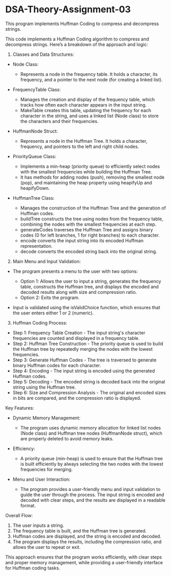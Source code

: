 # DSA-Theory-Assignment-03
This program implements Huffman Coding to compress and decompress strings.

This code implements a Huffman Coding algorithm to compress and decompress strings. Here’s a breakdown of the approach and logic:

1. Classes and Data Structures:
- Node Class:
  - Represents a node in the frequency table. It holds a character, its frequency, and a pointer to the next node (for creating a linked list).
  
- FrequencyTable Class: 
  - Manages the creation and display of the frequency table, which tracks how often each character appears in the input string.
  - MakeTable creates this table, updating the frequency for each character in the string, and uses a linked list (Node class) to store the characters and their frequencies.

- HuffmanNode Struct: 
  - Represents a node in the Huffman Tree. It holds a character, frequency, and pointers to the left and right child nodes.

- PriorityQueue Class: 
  - Implements a min-heap (priority queue) to efficiently select nodes with the smallest frequencies while building the Huffman Tree.
  - It has methods for adding nodes (push), removing the smallest node (pop), and maintaining the heap property using heapifyUp and heapifyDown.

- HuffmanTree Class:
  - Manages the construction of the Huffman Tree and the generation of Huffman codes.
  - buildTree constructs the tree using nodes from the frequency table, combining the nodes with the smallest frequencies at each step.
  - generateCodes traverses the Huffman Tree and assigns binary codes (0 for left branches, 1 for right branches) to each character.
  - encode converts the input string into its encoded Huffman representation.
  - decode converts the encoded string back into the original string.

2. Main Menu and Input Validation:
- The program presents a menu to the user with two options: 
  - Option 1: Allows the user to input a string, generates the frequency table, constructs the Huffman tree, and displays the encoded and decoded results along with size and compression ratio.
  - Option 2: Exits the program.
  
- Input is validated using the isValidChoice function, which ensures that the user enters either 1 or 2 (numeric).

3. Huffman Coding Process:
- Step 1: Frequency Table Creation - The input string's character frequencies are counted and displayed in a frequency table.
- Step 2: Huffman Tree Construction - The priority queue is used to build the Huffman tree by repeatedly merging the nodes with the lowest frequencies.
- Step 3: Generate Huffman Codes - The tree is traversed to generate binary Huffman codes for each character.
- Step 4: Encoding - The input string is encoded using the generated Huffman codes.
- Step 5: Decoding - The encoded string is decoded back into the original string using the Huffman tree.
- Step 6: Size and Compression Analysis - The original and encoded sizes in bits are compared, and the compression ratio is displayed.

Key Features:
- Dynamic Memory Management:
  - The program uses dynamic memory allocation for linked list nodes (Node class) and Huffman tree nodes (HuffmanNode struct), which are properly deleted to avoid memory leaks.
  
- Efficiency:
  - A priority queue (min-heap) is used to ensure that the Huffman tree is built efficiently by always selecting the two nodes with the lowest frequencies for merging.
  
- Menu and User Interaction:
  - The program provides a user-friendly menu and input validation to guide the user through the process. The input string is encoded and decoded with clear steps, and the results are displayed in a readable format.

Overall Flow:
1. The user inputs a string.
2. The frequency table is built, and the Huffman tree is generated.
3. Huffman codes are displayed, and the string is encoded and decoded.
4. The program displays the results, including the compression ratio, and allows the user to repeat or exit.

This approach ensures that the program works efficiently, with clear steps and proper memory management, while providing a user-friendly interface for Huffman coding tasks.
